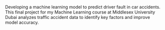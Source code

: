 Developing a machine learning model to predict driver fault in car accidents. This final project for my Machine Learning course at Middlesex University Dubai analyzes traffic accident data to identify key factors and improve model accuracy.
